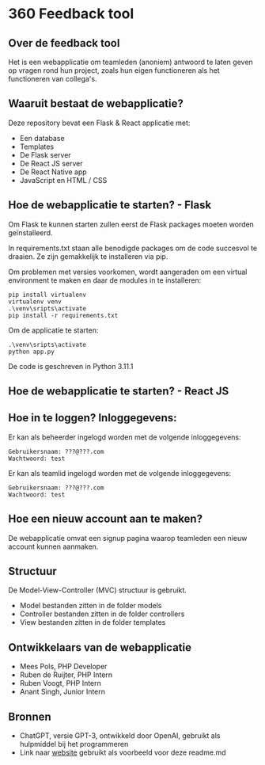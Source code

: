 # 360 Feedback tool

## Over de feedback tool

Het is een webapplicatie om teamleden (anoniem) antwoord te laten
geven op vragen rond hun project, zoals hun eigen functioneren als het functioneren van collega's.

## Waaruit bestaat de webapplicatie?

Deze repository bevat een Flask & React applicatie met: 
- Een database
- Templates
- De Flask server
- De React JS server
- De React Native app
- JavaScript en HTML / CSS

## Hoe de webapplicatie te starten? - Flask

Om Flask te kunnen starten zullen eerst de Flask packages 
moeten worden geïnstalleerd. 

In requirements.txt staan alle benodigde packages 
om de code succesvol te draaien. Ze zijn gemakkelijk
te installeren via pip.

Om problemen met versies voorkomen, wordt aangeraden om
een virtual environment te maken en daar de modules in te installeren:  
```
pip install virtualenv
virtualenv venv
.\venv\sripts\activate
pip install -r requirements.txt
```

Om de applicatie te starten: 
``` 
.\venv\sripts\activate
python app.py
```

De code is geschreven in Python 3.11.1

## Hoe de webapplicatie te starten? - React JS


## Hoe in te loggen? Inloggegevens:

Er kan als beheerder ingelogd worden met de volgende inloggegevens: 
```
Gebruikersnaam: ???@???.com 
Wachtwoord: test
```
Er kan als teamlid ingelogd worden met de volgende inloggegevens:
```
Gebruikersnaam: ???@???.com 
Wachtwoord: test
```

## Hoe een nieuw account aan te maken?

De webapplicatie omvat een signup pagina waarop 
teamleden een nieuw account kunnen aanmaken.

## Structuur

De Model-View-Controller (MVC) structuur is gebruikt.
- Model bestanden zitten in de folder models
- Controller bestanden zitten in de folder controllers
- View bestanden zitten in de folder templates

## Ontwikkelaars van de webapplicatie

- Mees Pols, PHP Developer
- Ruben de Ruijter, PHP Intern
- Ruben Voogt, PHP Intern
- Anant Singh, Junior Intern

## Bronnen

- ChatGPT, versie GPT-3, ontwikkeld door OpenAI, gebruikt als hulpmiddel bij het programmeren
- Link naar [website](https://github.com/Maarten-vd-Sande/voorbeeldRepo) gebruikt als voorbeeld voor deze readme.md
